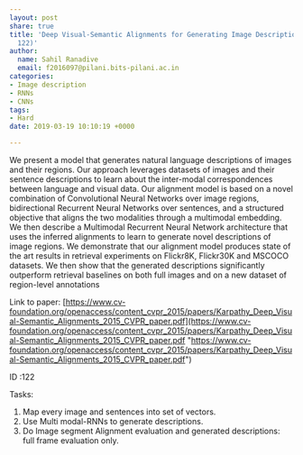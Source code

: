 ```yaml
---
layout: post
share: true
title: 'Deep Visual-Semantic Alignments for Generating Image Descriptions (Paper ID:
  122)'
author:
  name: Sahil Ranadive
  email: f2016097@pilani.bits-pilani.ac.in
categories:
- Image description
- RNNs
- CNNs
tags:
- Hard
date: 2019-03-19 10:10:19 +0000

---
```

We present a model that generates natural language descriptions of images and their regions. Our approach leverages datasets of images and their sentence descriptions to learn about the inter-modal correspondences between language and visual data. Our alignment model is based on a novel combination of Convolutional Neural Networks over image regions, bidirectional Recurrent Neural Networks over sentences, and a structured objective that aligns the two modalities through a multimodal embedding. We then describe a Multimodal Recurrent Neural Network architecture that uses the inferred alignments to learn to generate novel descriptions of image regions. We demonstrate that our alignment model produces state of the art results in retrieval experiments on Flickr8K, Flickr30K and MSCOCO datasets. We then show that the generated descriptions significantly outperform retrieval baselines on both full images and on a new dataset of region-level annotations

Link to paper: [https://www.cv-foundation.org/openaccess/content_cvpr_2015/papers/Karpathy_Deep_Visual-Semantic_Alignments_2015_CVPR_paper.pdf](https://www.cv-foundation.org/openaccess/content_cvpr_2015/papers/Karpathy_Deep_Visual-Semantic_Alignments_2015_CVPR_paper.pdf "https://www.cv-foundation.org/openaccess/content_cvpr_2015/papers/Karpathy_Deep_Visual-Semantic_Alignments_2015_CVPR_paper.pdf")

ID :122

Tasks:

1. Map every image and sentences into set of vectors.
2. Use Multi modal-RNNs to generate descriptions.
3. Do Image segment Alignment evaluation and generated descriptions: full frame evaluation only.
